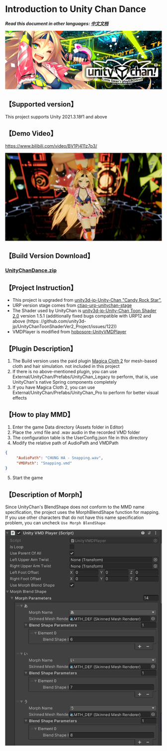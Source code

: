 # Introduction to Unity Chan Dance

***Read this document in other languages: [中文文档](./README_ZH.md)***

<img width=800 src="Images/Splash.png">

## 【Supported version】

This project supports Unity 2021.3.18f1 and above

## 【Demo Video】

https://www.bilibili.com/video/BV1Pj411z7p3/

<img width=800 src="Images/Sample.png">

## 【Build Version Download】

### [UnityChanDance.zip](https://github.com/AkiKurisu/UnityChanDance/releases/download/V0.1/UnityChanDance.zip)

## 【Project Instruction】
- This project is upgraded from [unity3d-jp-Unity-Chan "Candy Rock Star"](https://github.com/unity3d-jp/unitychan-crs),
- URP version stage comes from [ctiao-urp-unitychan-stage](https://github.com/ctiao/urp-unitychan-stage)
- The Shader used by UnityChan is [unity3d-jp-Unity-Chan Toon Shader 2.0](https://github.com/unity3d-jp/UnityChanToonShaderVer2_Project) version 1.5.1 (additionally fixed bugs compatible with URP12 and above (https: //github.com/unity3d-jp/UnityChanToonShaderVer2_Project/issues/122))
- VMDPlayer is modified from [hobosore-UnityVMDPlayer](https://github.com/hobosore/UnityVMDPlayer)

## 【Plugin Description】

1. The Build version uses the paid plugin [Magica Cloth 2](https://assetstore.unity.com/packages/tools/physics/magica-cloth-2-242307) for mesh-based cloth and hair simulation. not included in this project
2. If there is no above-mentioned plugin, you can use External/UnityChan/Prefabs/UnityChan_Legacy to perform, that is, use UnityChan's native Spring components completely
3. If you have Magica Cloth 2, you can use External/UnityChan/Prefabs/UnityChan_Pro to perform for better visual effects

## 【How to play MMD】
1. Enter the game Data directory (Assets folder in Editor)
2. Place the .vmd file and .wav audio in the recorded VMD folder
3. The configuration table is the UserConfig.json file in this directory
4. Modify the relative path of AudioPath and VMDPath
```json
{
     "AudioPath": "CHUNG HA - Snapping.wav",
     "VMDPath": "Snapping.vmd"
}
```
5. Start the game

## 【Description of Morph】
Since UnityChan's BlendShape does not conform to the MMD name specification, the project uses the MorphBlendShape function for mapping. If you use other characters that do not have this name specification problem, you can uncheck ```Use Morph BlendShape```

<img src="Images/MorphBlendShape.png">